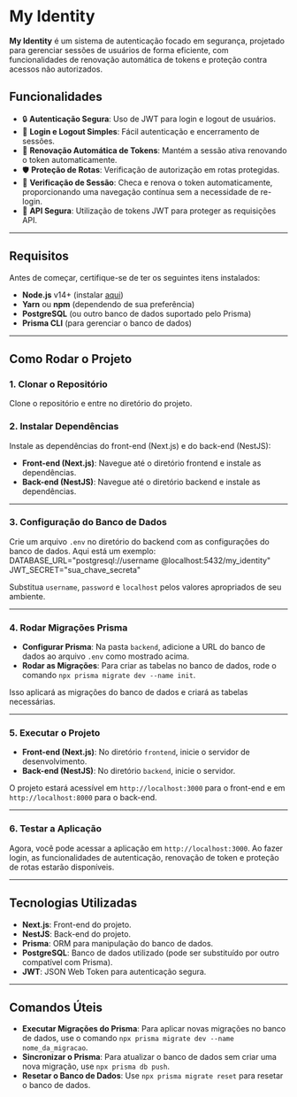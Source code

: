 # My Identity

**My Identity** é um sistema de autenticação focado em segurança, projetado para gerenciar sessões de usuários de forma eficiente, com funcionalidades de renovação automática de tokens e proteção contra acessos não autorizados.

## Funcionalidades

- 🔒 **Autenticação Segura**: Uso de JWT para login e logout de usuários.
- 🚪 **Login e Logout Simples**: Fácil autenticação e encerramento de sessões.
- 🔐 **Renovação Automática de Tokens**: Mantém a sessão ativa renovando o token automaticamente.
- 🛡️ **Proteção de Rotas**: Verificação de autorização em rotas protegidas.
- 🔄 **Verificação de Sessão**: Checa e renova o token automaticamente, proporcionando uma navegação contínua sem a necessidade de re-login.
- 📂 **API Segura**: Utilização de tokens JWT para proteger as requisições API.

---

## Requisitos

Antes de começar, certifique-se de ter os seguintes itens instalados:

- **Node.js** v14+ (instalar [aqui](https://nodejs.org/))
- **Yarn** ou **npm** (dependendo de sua preferência)
- **PostgreSQL** (ou outro banco de dados suportado pelo Prisma)
- **Prisma CLI** (para gerenciar o banco de dados)

---

## Como Rodar o Projeto

### 1. Clonar o Repositório

Clone o repositório e entre no diretório do projeto.

### 2. Instalar Dependências

Instale as dependências do front-end (Next.js) e do back-end (NestJS):

- **Front-end (Next.js)**: Navegue até o diretório frontend e instale as dependências.
- **Back-end (NestJS)**: Navegue até o diretório backend e instale as dependências.

---

### 3. Configuração do Banco de Dados

Crie um arquivo `.env` no diretório do backend com as configurações do banco de dados. Aqui está um exemplo:
DATABASE_URL="postgresql://username
@localhost:5432/my_identity" JWT_SECRET="sua_chave_secreta"

Substitua `username`, `password` e `localhost` pelos valores apropriados de seu ambiente.

---

### 4. Rodar Migrações Prisma

- **Configurar Prisma**: Na pasta `backend`, adicione a URL do banco de dados ao arquivo `.env` como mostrado acima.
- **Rodar as Migrações**: Para criar as tabelas no banco de dados, rode o comando `npx prisma migrate dev --name init`.

Isso aplicará as migrações do banco de dados e criará as tabelas necessárias.

---

### 5. Executar o Projeto

- **Front-end (Next.js)**: No diretório `frontend`, inicie o servidor de desenvolvimento.
- **Back-end (NestJS)**: No diretório `backend`, inicie o servidor.

O projeto estará acessível em `http://localhost:3000` para o front-end e em `http://localhost:8000` para o back-end.

---

### 6. Testar a Aplicação

Agora, você pode acessar a aplicação em `http://localhost:3000`. Ao fazer login, as funcionalidades de autenticação, renovação de token e proteção de rotas estarão disponíveis.

---

## Tecnologias Utilizadas

- **Next.js**: Front-end do projeto.
- **NestJS**: Back-end do projeto.
- **Prisma**: ORM para manipulação do banco de dados.
- **PostgreSQL**: Banco de dados utilizado (pode ser substituído por outro compatível com Prisma).
- **JWT**: JSON Web Token para autenticação segura.

---

## Comandos Úteis

- **Executar Migrações do Prisma**: Para aplicar novas migrações no banco de dados, use o comando `npx prisma migrate dev --name nome_da_migracao`.
- **Sincronizar o Prisma**: Para atualizar o banco de dados sem criar uma nova migração, use `npx prisma db push`.
- **Resetar o Banco de Dados**: Use `npx prisma migrate reset` para resetar o banco de dados.


